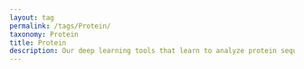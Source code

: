 ```yaml
---
layout: tag
permalink: /tags/Protein/
taxonomy: Protein
title: Protein
description: Our deep learning tools that learn to analyze protein sequence inputs, for instance, to tag local protein sequence pieces into functional classes.  
---
```

